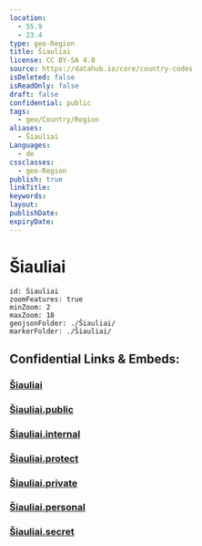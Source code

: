 ```yaml
---
location:
  - 55.9
  - 23.4
type: geo-Region
title: Šiauliai
license: CC BY-SA 4.0
source: https://datahub.io/core/country-codes
isDeleted: false
isReadOnly: false
draft: false
confidential: public
tags:
  - geo/Country/Region
aliases:
  - Šiauliai
Languages:
  - de
cssclasses:
  - geo-Region
publish: true
linkTitle:
keywords:
layout:
publishDate:
expiryDate:
---
```


# Šiauliai

```leaflet
id: Šiauliai
zoomFeatures: true 
minZoom: 2 
maxZoom: 18
geojsonFolder: ./Šiauliai/
markerFolder: ./Šiauliai/
```


## Confidential Links & Embeds: 

### [Šiauliai](/_Standards/Earth/Continent/Europe/Europe~North/Lithuania/Counties~Lithuania/Šiauliai.md) 

### [Šiauliai.public](/_public/Earth/Continent/Europe/Europe~North/Lithuania/Counties~Lithuania/Šiauliai.public.md) 

### [Šiauliai.internal](/_internal/Earth/Continent/Europe/Europe~North/Lithuania/Counties~Lithuania/Šiauliai.internal.md) 

### [Šiauliai.protect](/_protect/Earth/Continent/Europe/Europe~North/Lithuania/Counties~Lithuania/Šiauliai.protect.md) 

### [Šiauliai.private](/_private/Earth/Continent/Europe/Europe~North/Lithuania/Counties~Lithuania/Šiauliai.private.md) 

### [Šiauliai.personal](/_personal/Earth/Continent/Europe/Europe~North/Lithuania/Counties~Lithuania/Šiauliai.personal.md) 

### [Šiauliai.secret](/_secret/Earth/Continent/Europe/Europe~North/Lithuania/Counties~Lithuania/Šiauliai.secret.md)

